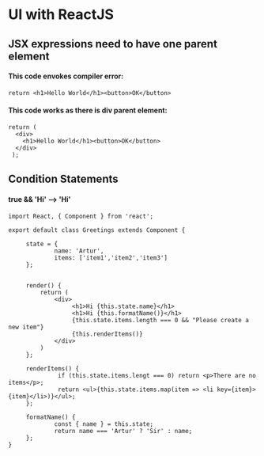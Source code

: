 # UI with ReactJS
## JSX expressions need to have one parent element
#### This code envokes compiler error:
```
return <h1>Hello World</h1><button>OK</button>
```
#### This code works as there is div parent element:
```
return (
  <div>
    <h1>Hello World</h1><button>OK</button>
  </div>
 );
```

## Condition Statements
#### true && 'Hi' --> 'Hi'
```
import React, { Component } from 'react';

export default class Greetings extends Component {

     state = {
             name: 'Artur',
             items: ['item1','item2','item3']
     };
     
     
     render() {
         return (
             <div>
                  <h1>Hi {this.state.name}</h1>
                  <h1>Hi {this.formatName()}</h1>
                  {this.state.items.length === 0 && "Please create a new item"}
                  {this.renderItems()}
             </div>
         )
     };
     
     renderItems() {
              if (this.state.items.lengt === 0) return <p>There are no items</p>;
              return <ul>{this.state.items.map(item => <li key={item}>{item}</li>)}</ul>;
     };
     
     formatName() {
             const { name } = this.state;
             return name === 'Artur' ? 'Sir' : name;
     };
}
```

